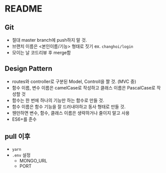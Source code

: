 # README

## Git
- 절대 master branch에 push하지 말 것.
- 브랜치 이름은 <본인이름/기능> 형태로 짓기 ex. `changhoi/login`
- 모이는 날 코드리뷰 후 merge함

## Design Pattern
- routes와 controller로 구분된 Model, Controll을 짤 것. (MVC 중)
- 함수 이름, 변수 이름은 camelCase로 작성하고 클래스 이름은 PascalCase로 작성할 것
- 함수는 한 번에 하나의 기능만 하는 함수로 만들 것.
- 함수 이름은 함수 기능을 잘 드러내야하고 동사 형태로 만들 것.
- 웬만하면 변수, 함수, 클래스 이름은 생략하거나 줄이지 말고 사용
- ES6+를 준수

## pull 이후

- `yarn`
- `.env` 설정
  - MONGO_URL
  - PORT